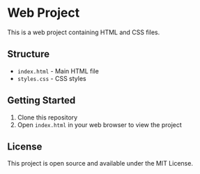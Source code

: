 # Web Project

This is a web project containing HTML and CSS files.

## Structure

- `index.html` - Main HTML file
- `styles.css` - CSS styles

## Getting Started

1. Clone this repository
2. Open `index.html` in your web browser to view the project

## License

This project is open source and available under the MIT License. 